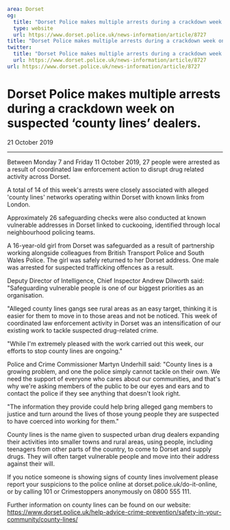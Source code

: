 ```yaml
area: Dorset
og:
  title: "Dorset Police makes multiple arrests during a crackdown week on suspected \u2018county lines\u2019 dealers."
  type: website
  url: https://www.dorset.police.uk/news-information/article/8727
title: "Dorset Police makes multiple arrests during a crackdown week on suspected \u2018county lines\u2019 dealers. |"
twitter:
  title: "Dorset Police makes multiple arrests during a crackdown week on suspected \u2018county lines\u2019 dealers."
  url: https://www.dorset.police.uk/news-information/article/8727
url: https://www.dorset.police.uk/news-information/article/8727
```

# Dorset Police makes multiple arrests during a crackdown week on suspected ‘county lines’ dealers.

21 October 2019

* * *

Between Monday 7 and Friday 11 October 2019, 27 people were arrested as a result of coordinated law enforcement action to disrupt drug related activity across Dorset.

A total of 14 of this week's arrests were closely associated with alleged 'county lines' networks operating within Dorset with known links from London.

Approximately 26 safeguarding checks were also conducted at known vulnerable addresses in Dorset linked to cuckooing, identified through local neighbourhood policing teams.

A 16-year-old girl from Dorset was safeguarded as a result of partnership working alongside colleagues from British Transport Police and South Wales Police. The girl was safely returned to her Dorset address. One male was arrested for suspected trafficking offences as a result.

Deputy Director of Intelligence, Chief Inspector Andrew Dilworth said: "Safeguarding vulnerable people is one of our biggest priorities as an organisation.

"Alleged county lines gangs see rural areas as an easy target, thinking it is easier for them to move in to those areas and not be noticed. This week of coordinated law enforcement activity in Dorset was an intensification of our existing work to tackle suspected drug-related crime.

"While I'm extremely pleased with the work carried out this week, our efforts to stop county lines are ongoing."

Police and Crime Commissioner Martyn Underhill said: "County lines is a growing problem, and one the police simply cannot tackle on their own. We need the support of everyone who cares about our communities, and that's why we're asking members of the public to be our eyes and ears and to contact the police if they see anything that doesn't look right.

"The information they provide could help bring alleged gang members to justice and turn around the lives of those young people they are suspected to have coerced into working for them."

County lines is the name given to suspected urban drug dealers expanding their activities into smaller towns and rural areas, using people, including teenagers from other parts of the country, to come to Dorset and supply drugs. They will often target vulnerable people and move into their address against their will.

If you notice someone is showing signs of county lines involvement please report your suspicions to the police online at dorset.police.uk/do-it-online, or by calling 101 or Crimestoppers anonymously on 0800 555 111.

Further information on county lines can be found on our website: https://www.dorset.police.uk/help-advice-crime-prevention/safety-in-your-community/county-lines/

